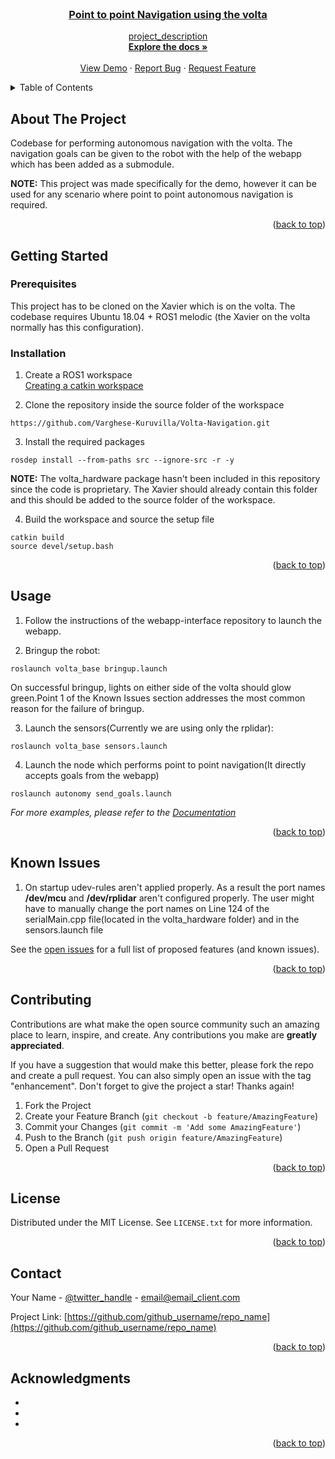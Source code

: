 <div id="top"></div>
<!--
*** Thanks for checking out the Best-README-Template. If you have a suggestion
*** that would make this better, please fork the repo and create a pull request
*** or simply open an issue with the tag "enhancement".
*** Don't forget to give the project a star!
*** Thanks again! Now go create something AMAZING! :D
-->



<!-- PROJECT SHIELDS -->
<!--
*** I'm using markdown "reference style" links for readability.
*** Reference links are enclosed in brackets [ ] instead of parentheses ( ).
*** See the bottom of this document for the declaration of the reference variables
*** for contributors-url, forks-url, etc. This is an optional, concise syntax you may use.
*** https://www.markdownguide.org/basic-syntax/#reference-style-links
-->




<!-- PROJECT LOGO -->
<br />
<div align="center">
  <a href="https://github.com/github_username/repo_name">

<h3 align="center">Point to point Navigation using the volta </h3>

  <p align="center">
    project_description
    <br />
    <a href="https://github.com/Varghese-Kuruvilla/Volta-Navigation"><strong>Explore the docs »</strong></a>
    <br />
    <br />
    <a href="https://github.com/Varghese-Kuruvilla/Volta-Navigation">View Demo</a>
    ·
    <a href="https://github.com/Varghese-Kuruvilla/Volta-Navigation/issues">Report Bug</a>
    ·
    <a href="https://github.com/Varghese-Kuruvilla/Volta-Navigation/issues">Request Feature</a>
  </p>
</div>



<!-- TABLE OF CONTENTS -->
<details>
  <summary>Table of Contents</summary>
  <ol>
    <li>
      <a href="#about-the-project">About The Project</a>
    </li>
    <li>
      <a href="#getting-started">Getting Started</a>
      <ul>
        <li><a href="#prerequisites">Prerequisites</a></li>
        <li><a href="#installation">Installation</a></li>
      </ul>
    </li>
    <li><a href="#usage">Usage</a></li>
    <li><a href="#known issues">Roadmap</a></li>
    <li><a href="#contributing">Contributing</a></li>
    <li><a href="#license">License</a></li>
    <li><a href="#contact">Contact</a></li>
    <li><a href="#acknowledgments">Acknowledgments</a></li>
  </ol>
</details>



<!-- ABOUT THE PROJECT -->
## About The Project
Codebase for performing autonomous navigation with the volta. The navigation goals can be given to the robot with the help of the webapp which has been added as a submodule.

**NOTE:**  This project was made specifically for the demo, however it can be used for any scenario where point to point autonomous navigation is required.

<p align="right">(<a href="#top">back to top</a>)</p>





<!-- GETTING STARTED -->
## Getting Started


### Prerequisites

This project has to be cloned on the Xavier which is on the volta. The codebase requires Ubuntu 18.04 + ROS1 melodic (the Xavier on the volta normally has this configuration). 

### Installation
1. Create a ROS1 workspace \
  [Creating a catkin workspace](http://wiki.ros.org/catkin/Tutorials/create_a_workspace)

2. Clone the repository inside the source folder of the workspace
  ```
  https://github.com/Varghese-Kuruvilla/Volta-Navigation.git

  ```
3. Install the required packages
  ```
  rosdep install --from-paths src --ignore-src -r -y
  ```

**NOTE:** The volta_hardware package hasn't been included in this repository since the code is proprietary. The Xavier should already contain this folder and this should be added to the source folder of the workspace.

4. Build the workspace and source the setup file
```
catkin build
source devel/setup.bash
```
<p align="right">(<a href="#top">back to top</a>)</p>



<!-- USAGE EXAMPLES -->
## Usage
1. Follow the instructions of the webapp-interface repository to launch the webapp. 

2. Bringup the robot:
```
roslaunch volta_base bringup.launch
```
On successful bringup, lights on either side of the volta should glow green.Point 1 of the Known Issues section addresses the most common reason for the failure of bringup.

3. Launch the sensors(Currently we are using only the rplidar):
```
roslaunch volta_base sensors.launch
```

4. Launch the node which performs point to point navigation(It directly accepts goals from the webapp)
```
roslaunch autonomy send_goals.launch
```


_For more examples, please refer to the [Documentation](https://example.com)_

<p align="right">(<a href="#top">back to top</a>)</p>



<!-- ROADMAP -->
## Known Issues
1. On startup udev-rules aren't applied properly. As a result the port names **/dev/mcu** and **/dev/rplidar** aren't configured properly. The user might have to manually change the port names on Line 124 of the serialMain.cpp file(located in the volta_hardware folder) and in the sensors.launch file

See the [open issues](https://github.com/github_username/repo_name/issues) for a full list of proposed features (and known issues).

<p align="right">(<a href="#top">back to top</a>)</p>



<!-- CONTRIBUTING -->
## Contributing

Contributions are what make the open source community such an amazing place to learn, inspire, and create. Any contributions you make are **greatly appreciated**.

If you have a suggestion that would make this better, please fork the repo and create a pull request. You can also simply open an issue with the tag "enhancement".
Don't forget to give the project a star! Thanks again!

1. Fork the Project
2. Create your Feature Branch (`git checkout -b feature/AmazingFeature`)
3. Commit your Changes (`git commit -m 'Add some AmazingFeature'`)
4. Push to the Branch (`git push origin feature/AmazingFeature`)
5. Open a Pull Request

<p align="right">(<a href="#top">back to top</a>)</p>



<!-- LICENSE -->
## License

Distributed under the MIT License. See `LICENSE.txt` for more information.

<p align="right">(<a href="#top">back to top</a>)</p>



<!-- CONTACT -->
## Contact

Your Name - [@twitter_handle](https://twitter.com/twitter_handle) - email@email_client.com

Project Link: [https://github.com/github_username/repo_name](https://github.com/github_username/repo_name)

<p align="right">(<a href="#top">back to top</a>)</p>



<!-- ACKNOWLEDGMENTS -->
## Acknowledgments

* []()
* []()
* []()

<p align="right">(<a href="#top">back to top</a>)</p>



<!-- MARKDOWN LINKS & IMAGES -->
<!-- https://www.markdownguide.org/basic-syntax/#reference-style-links -->
[contributors-shield]: https://img.shields.io/github/contributors/github_username/repo_name.svg?style=for-the-badge
[contributors-url]: https://github.com/github_username/repo_name/graphs/contributors
[forks-shield]: https://img.shields.io/github/forks/github_username/repo_name.svg?style=for-the-badge
[forks-url]: https://github.com/github_username/repo_name/network/members
[stars-shield]: https://img.shields.io/github/stars/github_username/repo_name.svg?style=for-the-badge
[stars-url]: https://github.com/github_username/repo_name/stargazers
[issues-shield]: https://img.shields.io/github/issues/github_username/repo_name.svg?style=for-the-badge
[issues-url]: https://github.com/github_username/repo_name/issues
[license-shield]: https://img.shields.io/github/license/github_username/repo_name.svg?style=for-the-badge
[license-url]: https://github.com/github_username/repo_name/blob/master/LICENSE.txt
[linkedin-shield]: https://img.shields.io/badge/-LinkedIn-black.svg?style=for-the-badge&logo=linkedin&colorB=555
[linkedin-url]: https://linkedin.com/in/linkedin_username
[product-screenshot]: images/screenshot.png
